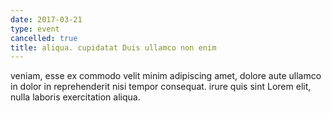 ```yaml
---
date: 2017-03-21
type: event
cancelled: true
title: aliqua. cupidatat Duis ullamco non enim
---
```

veniam, esse ex commodo velit minim adipiscing amet, dolore aute ullamco in dolor in reprehenderit nisi tempor consequat. irure quis sint Lorem elit, nulla laboris exercitation aliqua.